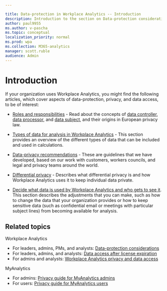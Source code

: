 ```yaml
---

title: Data-protection in Workplace Analytics -- Introduction 
description: Introduction to the section on Data-protection considerations for Workplace Analytics
author: paul9955
ms.author: v-pascha
ms.topic: conceptual
localization_priority: normal 
ms.prod: wpa
ms.collection: M365-analytics
manager: scott.ruble
audience: Admin
---
```


# Introduction

If your organization uses Workplace Analytics, you might find the following articles, which cover aspects of data-protection, privacy, and data access, to be of interest:

* [Roles and responsibilities](data-protection-considerations.md#roles-and-responsibilities) - Read about the concepts of [data controller](data-protection-considerations.md#your-organizations-role-data-controller), [data processor](data-protection-considerations.md#microsofts-role-data-processor), and [data subject](data-protection-considerations.md#data-subject-and-personal-data), and their origins in European privacy law.

* [Types of data for analysis in Workplace Analytics](data-protection-considerations.md#types-of-data-for-analysis-in-workplace-analytics) - This section provides an overview of the different types of data that can be included and used in calculations.  

* [Data-privacy recommendations](data-protection-considerations.md#data-privacy-recommendations) - These are guidelines that we have developed, based on our work with customers, workers councils, and legal and privacy teams around the world.

* [Differential privacy](differential-privacy.md) - Describes what differential privacy is and how Workplace Analytics uses it to keep individual data private.

* [Decide what data is used by Workplace Analytics and who gets to see it](data-protection-considerations.md#decide-what-data-is-used-by-workplace-analytics-and-who-gets-to-see-it). This section describes the adjustments that you can make, such as how to change the data that your organization provides or how to keep sensitive data (such as confidential email or meetings with particular subject lines) from becoming available for analysis.  

## Related topics

Workplace Analytics
 * For leaders, admins, PMs, and analysts: [Data-protection considerations](data-protection-considerations.md)
 * For leaders, admins, and analysts: [Data access after license expiration](license-expiration.md)
 * For admins and analysts: [Workplace Analytics privacy and data access](Privacy-And-Data-Access.md)

MyAnalytics
 * For admins: [Privacy guide for MyAnalytics admins](../myanalytics/overview/privacy-guide.md)
 * For users: [Privacy guide for MyAnalytics users](../myanalytics/overview/privacy-guide-users.md)

